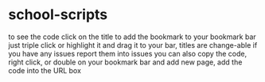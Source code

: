 # school-scripts
to see the code click on the title 
to add the bookmark to your bookmark bar just triple click or highlight it and drag it to your bar, 
titles are change-able
if you have any issues report them into issues
you can also copy the code, right click, or double on your bookmark bar and add new page, add the code into the URL box
